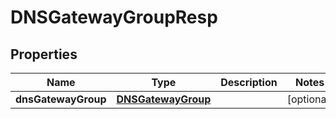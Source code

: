 # DNSGatewayGroupResp

## Properties
Name | Type | Description | Notes
------------ | ------------- | ------------- | -------------
**dnsGatewayGroup** | [**DNSGatewayGroup**](DNSGatewayGroup.md) |  |  [optional]
